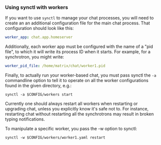 ### Using synctl with workers

If you want to use `synctl` to manage your chat processes, you will need to
create an an additional configuration file for the main chat process. That
configuration should look like this:

```yaml
worker_app: chat.app.homeserver
```

Additionally, each worker app must be configured with the name of a "pid file",
to which it will write its process ID when it starts. For example, for a
synchrotron, you might write:

```yaml
worker_pid_file: /home/matrix/chat/worker1.pid
```

Finally, to actually run your worker-based chat, you must pass synctl the `-a`
commandline option to tell it to operate on all the worker configurations found
in the given directory, e.g.:

    synctl -a $CONFIG/workers start

Currently one should always restart all workers when restarting or upgrading
chat, unless you explicitly know it's safe not to.  For instance, restarting
chat without restarting all the synchrotrons may result in broken typing
notifications.

To manipulate a specific worker, you pass the -w option to synctl:

    synctl -w $CONFIG/workers/worker1.yaml restart
